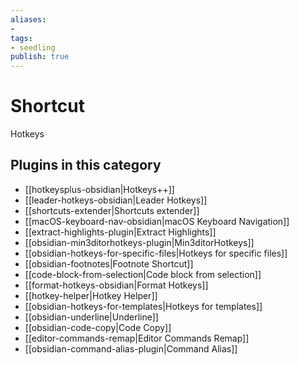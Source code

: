 ```yaml
---
aliases:
- 
tags: 
- seedling 
publish: true
---
```



# Shortcut

Hotkeys

## Plugins in this category

- [[hotkeysplus-obsidian|Hotkeys++]]
- [[leader-hotkeys-obsidian|Leader Hotkeys]]
- [[shortcuts-extender|Shortcuts extender]]
- [[macOS-keyboard-nav-obsidian|macOS Keyboard Navigation]]
- [[extract-highlights-plugin|Extract Highlights]]
- [[obsidian-min3ditorhotkeys-plugin|Min3ditorHotkeys]]
- [[obsidian-hotkeys-for-specific-files|Hotkeys for specific files]]
- [[obsidian-footnotes|Footnote Shortcut]]
- [[code-block-from-selection|Code block from selection]]
- [[format-hotkeys-obsidian|Format Hotkeys]]
- [[hotkey-helper|Hotkey Helper]]
- [[obsidian-hotkeys-for-templates|Hotkeys for templates]]
- [[obsidian-underline|Underline]]
- [[obsidian-code-copy|Code Copy]]
- [[editor-commands-remap|Editor Commands Remap]]
- [[obsidian-command-alias-plugin|Command Alias]]
